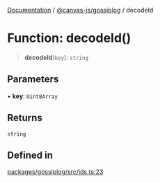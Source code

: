 [Documentation](../../../packages.md) / [@canvas-js/gossiplog](../index.md) / decodeId

# Function: decodeId()

> **decodeId**(`key`): `string`

## Parameters

• **key**: `Uint8Array`

## Returns

`string`

## Defined in

[packages/gossiplog/src/ids.ts:23](https://github.com/canvasxyz/canvas/blob/62d177fb446565afa753f83091e84331fbd47245/packages/gossiplog/src/ids.ts#L23)
